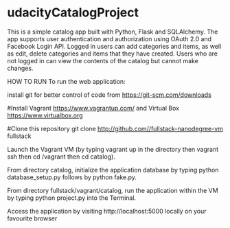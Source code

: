 # udacityCatalogProject
This is a simple catalog app built with Python, Flask and SQLAlchemy. The app supports user authentication and authorization using OAuth 2.0 and Facebook Login API. Logged in users can add categories and items, as well as edit, delete categories and items that they have created. Users who are not logged in can view the contents of the catalog but cannot make changes.


HOW TO RUN To run the web application:

install git for better control of code  from https://git-scm.com/downloads

#Install Vagrant https://www.vagrantup.com/ and Virtual Box https://www.virtualbox.org

#Clone this repository git clone http://github.com//fullstack-nanodegree-vm fullstack

Launch the Vagrant VM (by typing vagrant up in the directory then vagrant ssh then cd /vagrant then cd catalog).

From directory catalog, initialize the application database by typing python database_setup.py follows by python fake.py.

From directory fullstack/vagrant/catalog, run the application within the VM by typing python project.py into the Terminal.

Access the application by visiting http://localhost:5000 locally on your favourite browser
